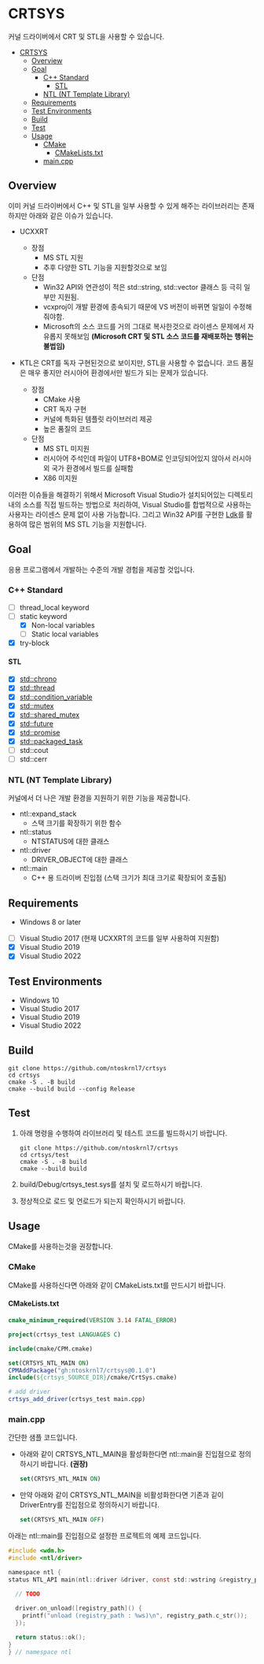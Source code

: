 # CRTSYS

 커널 드라이버에서 CRT 및 STL을 사용할 수 있습니다.

- [CRTSYS](#crtsys)
  - [Overview](#overview)
  - [Goal](#goal)
    - [C++ Standard](#c-standard)
      - [STL](#stl)
    - [NTL (NT Template Library)](#ntl-nt-template-library)
  - [Requirements](#requirements)
  - [Test Environments](#test-environments)
  - [Build](#build)
  - [Test](#test)
  - [Usage](#usage)
    - [CMake](#cmake)
      - [CMakeLists.txt](#cmakeliststxt)
    - [main.cpp](#maincpp)

## Overview

이미 커널 드라이버에서 C++ 및 STL을 일부 사용할 수 있게 해주는 라이브러리는 존재하지만 아래와 같은 이슈가 있습니다.

- UCXXRT
  - 장점
    - MS STL 지원
    - 추후 다양한 STL 기능을 지원할것으로 보임
  - 단점
    - Win32 API와 연관성이 적은 std::string, std::vector 클래스 등 극히 일부만 지원됨.
    - vcxproj이 개발 환경에 종속되기 때문에 VS 버전이 바뀌면 일일이 수정해줘야함.
    - Microsoft의 소스 코드를 거의 그대로 복사한것으로  라이센스 문제에서 자유롭지 못해보임 **(Microsoft CRT 및 STL 소스 코드를 재배포하는 행위는 불법임)**

- KTL은 CRT를 독자 구현된것으로 보이지만, STL을 사용할 수 없습니다. 코드 품질은 매우 좋지만 러시아어 환경에서만 빌드가 되는 문제가 있습니다.
  - 장점
    - CMake 사용
    - CRT 독자 구현
    - 커널에 특화된 템플릿 라이브러리 제공
    - 높은 품질의 코드
  - 단점
    - MS STL 미지원
    - 러시아어 주석인데 파일이 UTF8+BOM로 인코딩되어있지 않아서 러시아 외 국가 환경에서 빌드를 실패함
    - X86 미지원

이러한 이슈들을 해결하기 위해서 Microsoft Visual Studio가 설치되어있는 디렉토리 내의 소스를 직접 빌드하는 방법으로 처리하여, Visual Studio를 합법적으로 사용하는 사용자는 라이센스 문제 없이 사용 가능합니다.
그리고 Win32 API를 구현한 [Ldk](https://github.com/ntoskrnl7/Ldk)를 활용하여 많은 범위의 MS STL 기능을 지원합니다.

## Goal

응용 프로그램에서 개발하는 수준의 개발 경험을 제공할 것입니다.

### C++ Standard

- [ ] thread_local keyword
- [ ] static keyword
  - [x] Non-local variables
  - [ ] Static local variables
- [x] try-block

#### STL

- [x] [std::chrono](./test/src/std_test.cpp#L126)
- [x] [std::thread](./test/src/std_test.cpp#L92)
- [x] [std::condition_variable](./test/src/std_test.cpp#L92)
- [x] [std::mutex](./test/src/std_test.cpp#L135)
- [x] [std::shared_mutex](./test/src/std_test.cpp#L182)
- [x] [std::future](./test/src/std_test.cpp#L208)
- [x] [std::promise](./test/src/std_test.cpp#L208)
- [x] [std::packaged_task](./test/src/std_test.cpp#L208)
- [ ] std::cout
- [ ] std::cerr

### NTL (NT Template Library)

커널에서 더 나은 개발 환경을 지원하기 위한 기능을 제공합니다.

- ntl::expand_stack
  - 스택 크기를 확장하기 위한 함수
- ntl::status
  - NTSTATUS에 대한 클래스
- ntl::driver
  - DRIVER_OBJECT에 대한 클래스
- ntl::main
  - C++ 용 드라이버 진입점 (스택 크기가 최대 크기로 확장되어 호출됨)

## Requirements

- Windows 8 or later
- [ ] Visual Studio 2017 (현재 UCXXRT의 코드를 일부 사용하여 지원함)
- [x] Visual Studio 2019
- [x] Visual Studio 2022

## Test Environments

- Windows 10
- Visual Studio 2017
- Visual Studio 2019
- Visual Studio 2022

## Build

```Batch
git clone https://github.com/ntoskrnl7/crtsys
cd crtsys
cmake -S . -B build
cmake --build build --config Release
```

## Test

1. 아래 명령을 수행하여 라이브러리 및 테스트 코드를 빌드하시기 바랍니다.

    ```Batch
    git clone https://github.com/ntoskrnl7/crtsys
    cd crtsys/test
    cmake -S . -B build
    cmake --build build
    ```

2. build/Debug/crtsys_test.sys를 설치 및 로드하시기 바랍니다.
3. 정상적으로 로드 및 언로드가 되는지 확인하시기 바랍니다.

## Usage

CMake를 사용하는것을 권장합니다.

### CMake

CMake를 사용하신다면 아래와 같이 CMakeLists.txt를 만드시기 바랍니다.

#### CMakeLists.txt

```CMake
cmake_minimum_required(VERSION 3.14 FATAL_ERROR)

project(crtsys_test LANGUAGES C)

include(cmake/CPM.cmake)

set(CRTSYS_NTL_MAIN ON)
CPMAddPackage("gh:ntoskrnl7/crtsys@0.1.0")
include(${crtsys_SOURCE_DIR}/cmake/CrtSys.cmake)

# add driver
crtsys_add_driver(crtsys_test main.cpp)
```

### main.cpp

간단한 샘플 코드입니다.

- 아래와 같이 CRTSYS_NTL_MAIN을 활성화한다면 ntl::main을 진입점으로 정의하시기 바랍니다. **(권장)**

    ```CMake
    set(CRTSYS_NTL_MAIN ON)
    ```

- 만약 아래와 같이 CRTSYS_NTL_MAIN을 비활성화한다면 기존과 깉이 DriverEntry를 진입점으로 정의하시기 바랍니다.

    ```CMake
    set(CRTSYS_NTL_MAIN OFF)
    ```

아래는 ntl::main를 진입점으로 설정한 프로젝트의 예제 코드입니다.

```C
#include <wdm.h>
#include <ntl/driver>

namespace ntl {
status NTL_API main(ntl::driver &driver, const std::wstring &registry_path) {
  
  // TODO

  driver.on_unload([registry_path]() {
    printf("unload (registry_path : %ws)\n", registry_path.c_str());
  });

  return status::ok();
}
} // namespace ntl
```
